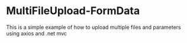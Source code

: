 # MultiFileUpload-FormData
This is a simple example of how to upload multiple files and parameters using axios and .net mvc
